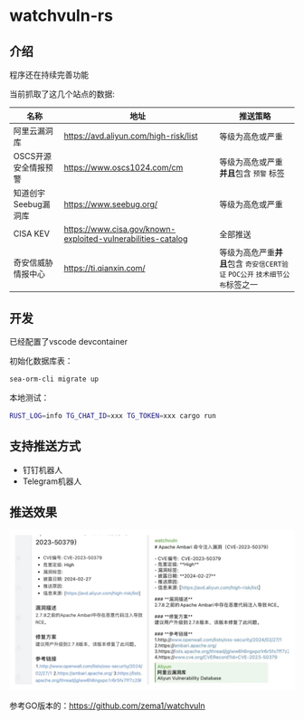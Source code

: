 # watchvuln-rs

## 介绍

程序还在持续完善功能

当前抓取了这几个站点的数据:

| 名称                 | 地址                                                           | 推送策略                                                                     |
| -------------------- | -------------------------------------------------------------- | ---------------------------------------------------------------------------- |
| 阿里云漏洞库         | <https://avd.aliyun.com/high-risk/list>                        | 等级为高危或严重                                                             |
| OSCS开源安全情报预警 | <https://www.oscs1024.com/cm>                                  | 等级为高危或严重**并且**包含 `预警` 标签                                     |
| 知道创宇Seebug漏洞库 | <https://www.seebug.org/>                                      | 等级为高危或严重                                                             |
| CISA KEV             | <https://www.cisa.gov/known-exploited-vulnerabilities-catalog> | 全部推送                                                                     |
| 奇安信威胁情报中心   | <https://ti.qianxin.com/>                                      | 等级为高危严重**并且**包含 `奇安信CERT验证` `POC公开` `技术细节公布`标签之一 |

## 开发

已经配置了vscode devcontainer

初始化数据库表：

```bash
sea-orm-cli migrate up
```

本地测试：

```bash
RUST_LOG=info TG_CHAT_ID=xxx TG_TOKEN=xxx cargo run
```

## 支持推送方式

- 钉钉机器人
- Telegram机器人

## 推送效果

![app](./assets/app.jpg)

参考GO版本的：<https://github.com/zema1/watchvuln>
